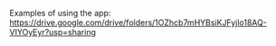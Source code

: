Examples of using the app: https://drive.google.com/drive/folders/1OZhcb7mHYBsiKJFyjlo18AQ-VIYOyEyr?usp=sharing

